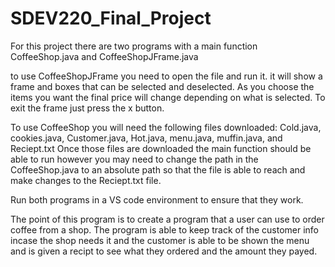 # SDEV220_Final_Project

For this project there are two programs with a main function CoffeeShop.java and CoffeeShopJFrame.java

to use CoffeeShopJFrame you need to open the file and run it. it will show a frame and boxes that can be selected and deselected. As you choose the items you want the final price will change depending on what is selected. To exit the frame just press the x button.

To use CoffeeShop you will need the following files downloaded: Cold.java, cookies.java, Customer.java, Hot.java, menu.java, muffin.java, and Reciept.txt Once those files are downloaded the main function should be able to run however you may need to change the path in the CoffeeShop.java to an absolute path so that the file is able to reach and make changes to the Reciept.txt file. 

Run both programs in a VS code environment to ensure that they work.

The point of this program is to create a program that a user can use to order coffee from a shop. The program is able to keep track of the customer info incase the shop needs it and the customer is able to be shown the menu and is given a recipt to see what they ordered and the amount they payed.
